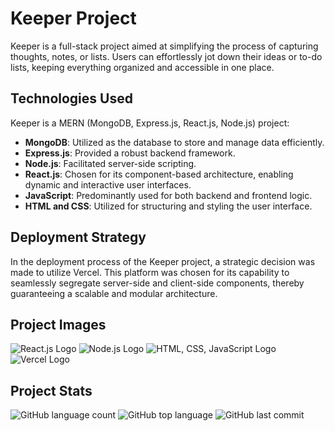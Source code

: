# Keeper Project

Keeper is a full-stack project aimed at simplifying the process of capturing thoughts, notes, or lists. Users can effortlessly jot down their ideas or to-do lists, keeping everything organized and accessible in one place.

## Technologies Used

Keeper is a MERN (MongoDB, Express.js, React.js, Node.js) project:

- **MongoDB**: Utilized as the database to store and manage data efficiently.
- **Express.js**: Provided a robust backend framework.
- **Node.js**: Facilitated server-side scripting.
- **React.js**: Chosen for its component-based architecture, enabling dynamic and interactive user interfaces.
- **JavaScript**: Predominantly used for both backend and frontend logic.
- **HTML and CSS**: Utilized for structuring and styling the user interface.

## Deployment Strategy

In the deployment process of the Keeper project, a strategic decision was made to utilize Vercel. This platform was chosen for its capability to seamlessly segregate server-side and client-side components, thereby guaranteeing a scalable and modular architecture.

## Project Images

![React.js Logo](https://cdn4.iconfinder.com/data/icons/logos-3/600/React.js_logo-512.png)
![Node.js Logo](https://miro.medium.com/max/600/1*YekyuOZGMw-kGOEqU4YPZg.jpeg)
![HTML, CSS, JavaScript Logo](https://www.freepnglogos.com/uploads/javascript/logo-html-5-css-javascript-source-code-for-the-taking-23.png)
![Vercel Logo](https://cdn.worldvectorlogo.com/logos/vercel.svg)

## Project Stats

![GitHub language count](https://img.shields.io/github/languages/count/Llevi94/Cost_Manager)
![GitHub top language](https://img.shields.io/github/languages/top/Llevi94/Cost_Manager?color=yellow)
![GitHub last commit](https://img.shields.io/github/last-commit/Llevi94/Cost_Manager?color=red&style=plastic)